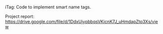 iTag: Code to implement smart name tags.

Project report: https://drive.google.com/file/d/1DdxUjypbbqsVKicnK7J_uHmdapZtp3Xs/view
